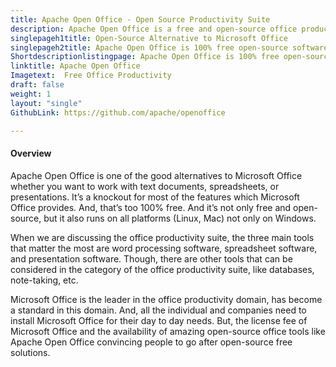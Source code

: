 ```yaml
---
title: Apache Open Office - Open Source Productivity Suite
description: Apache Open Office is a free and open-source office productivity suite. Its essentially an open-source replacement of Microsoft Office.
singlepageh1title: Open-Source Alternative to Microsoft Office
singlepageh2title: Apache Open Office is 100% free open-source software for all your workplace productivity needs. From Word-processing, spreadsheets to presentations.
Shortdescriptionlistingpage: Apache Open Office is 100% free open-source software for all your workplace productivity needs. From Word-processing, spreadsheets to presentations.
linktitle: Apache Open Office
Imagetext:  Free Office Productivity 
draft: false
weight: 1
layout: "single"
GithubLink: https://github.com/apache/openoffice

---
```


#### Overview

Apache Open Office is one of the good alternatives to Microsoft Office whether you want to work with text documents, spreadsheets, or presentations. It’s a knockout for most of the features which Microsoft Office provides. And, that’s too 100% free. And it’s not only free and open-source, but it also runs on all platforms (Linux, Mac) not only on Windows.

When we are discussing the office productivity suite, the three main tools that matter the most are word processing software, spreadsheet software, and presentation software. Though, there are other tools that can be considered in the category of the office productivity suite, like databases, note-taking, etc.

Microsoft Office is the leader in the office productivity domain, has become a standard in this domain. And, all the individual and companies need to install Microsoft Office for their day to day needs. But, the license fee of Microsoft Office and the availability of amazing open-source office tools like Apache Open Office convincing people to go after open-source free solutions.